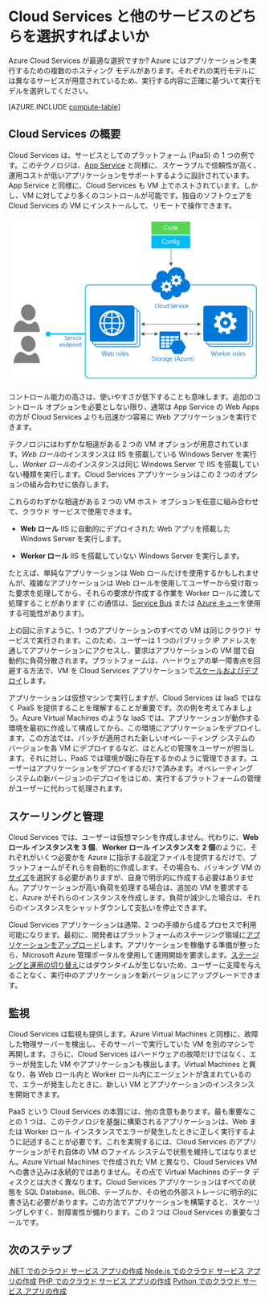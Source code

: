 <properties
	pageTitle="Azure が提供するコンピューティング ホスティング オプション"
	description="Azure コンピューティング ホスティング オプションおよびその動作に関する詳細情報: Virtual Machines、Web サイト、Cloud Services など。"
	headerExpose=""
	footerExpose=""
	services="cloud-services"
	authors="Thraka"
	documentationCenter=""
	manager="timlt"/>

<tags 
	ms.service="multiple" 
	ms.workload="multiple" 
	ms.tgt_pltfrm="na" 
	ms.devlang="na" 
	ms.topic="article" 
	ms.date="03/28/2016" 
	ms.author="adegeo"/>


# Cloud Services と他のサービスのどちらを選択すればよいか

Azure Cloud Services が最適な選択ですか? Azure にはアプリケーションを実行するための複数のホスティング モデルがあります。それぞれの実行モデルには異なるサービスが用意されているため、実行する内容に正確に基づいて実行モデルを選択してください。

[AZURE.INCLUDE [compute-table](../../includes/compute-options-table.md)]

<a name="tellmecs"></a>
## Cloud Services の概要

Cloud Services は、サービスとしてのプラットフォーム (PaaS) の 1 つの例です。このテクノロジは、[App Service](../app-service-web/app-service-web-overview.md) と同様に、スケーラブルで信頼性が高く、運用コストが低いアプリケーションをサポートするように設計されています。App Service と同様に、Cloud Services も VM 上でホストされています。しかし、VM に対してより多くのコントロールが可能です。独自のソフトウェアを Cloud Services の VM にインストールして、リモートで操作できます。

![cs\_diagram](./media/cloud-services-choose-me/diagram.png)

コントロール能力の高さは、使いやすさが低下することも意味します。追加のコントロール オプションを必要としない限り、通常は App Service の Web Apps の方が Cloud Services よりも迅速かつ容易に Web アプリケーションを実行できます。

テクノロジにはわずかな相違がある 2 つの VM オプションが用意されています。*Web ロール*のインスタンスは IIS を搭載している Windows Server を実行し、*Worker ロール*のインスタンスは同じ Windows Server で IIS を搭載していない種類を実行します。Cloud Services アプリケーションはこの 2 つのオプションの組み合わせに依存します。

これらのわずかな相違がある 2 つの VM ホスト オプションを任意に組み合わせて、クラウド サービスで使用できます。

* **Web ロール** IIS に自動的にデプロイされた Web アプリを搭載した Windows Server を実行します。
  
* **Worker ロール** IIS を搭載していない Windows Server を実行します。

たとえば、単純なアプリケーションは Web ロールだけを使用するかもしれませんが、複雑なアプリケーションは Web ロールを使用してユーザーから受け取った要求を処理してから、それらの要求が作成する作業を Worker ロールに渡して処理することがあります (この通信は、[Service Bus](../service-bus/service-bus-fundamentals-hybrid-solutions.md) または [Azure キュー](../storage/storage-introduction.md)を使用する可能性があります)。

上の図に示すように、1 つのアプリケーションのすべての VM は同じクラウド サービスで実行されます。このため、ユーザーは 1 つのパブリック IP アドレスを通してアプリケーションにアクセスし、要求はアプリケーションの VM 間で自動的に負荷分散されます。プラットフォームは、ハードウェアの単一障害点を回避する方法で、VM を Cloud Services アプリケーションで[スケールおよびデプロイ](cloud-services-how-to-scale.md)します。

アプリケーションは仮想マシンで実行しますが、Cloud Services は IaaS ではなく PaaS を提供することを理解することが重要です。次の例を考えてみましょう。Azure Virtual Machines のような IaaS では、アプリケーションが動作する環境を最初に作成して構成してから、この環境にアプリケーションをデプロイします。この方法では、パッチが適用された新しいオペレーティング システムのバージョンを各 VM にデプロイするなど、ほとんどの管理をユーザーが担当します。それに対し、PaaS では環境が既に存在するかのように管理できます。ユーザーはアプリケーションをデプロイするだけで済みます。オペレーティング システムの新バージョンのデプロイをはじめ、実行するプラットフォームの管理がユーザーに代わって処理されます。

## スケーリングと管理
Cloud Services では、ユーザーは仮想マシンを作成しません。代わりに、**Web ロール インスタンスを 3 個**、**Worker ロール インスタンスを 2 個**のように、それぞれがいくつ必要かを Azure に指示する設定ファイルを提供するだけで、プラットフォームがそれらを自動的に作成します。その場合も、バッキング VM の[サイズ](cloud-services-sizes-specs.md)を選択する必要がありますが、自身で明示的に作成する必要はありません。アプリケーションが高い負荷を処理する場合は、追加の VM を要求すると、Azure がそれらのインスタンスを作成します。負荷が減少した場合は、それらのインスタンスをシャットダウンして支払いを停止できます。

Cloud Services アプリケーションは通常、2 つの手順から成るプロセスで利用可能になります。最初に、開発者はプラットフォームのステージング領域に[アプリケーションをアップロード](cloud-services-how-to-create-deploy.md)します。アプリケーションを稼働する準備が整ったら、Microsoft Azure 管理ポータルを使用して運用開始を要求します。[ステージングと運用の切り替え](cloud-services-nodejs-stage-application.md)にはダウンタイムが生じないため、ユーザーに支障を与えることなく、実行中のアプリケーションを新バージョンにアップグレードできます。

## 監視
Cloud Services は監視も提供します。Azure Virtual Machines と同様に、故障した物理サーバーを検出し、そのサーバーで実行していた VM を別のマシンで再開します。さらに、Cloud Services はハードウェアの故障だけではなく、エラーが発生した VM やアプリケーションも検出します。Virtual Machines と異なり、各 Web ロール内と Worker ロール内にエージェントが含まれているので、エラーが発生したときに、新しい VM とアプリケーションのインスタンスを開始できます。

PaaS という Cloud Services の本質には、他の含意もあります。最も重要なことの 1 つは、このテクノロジを基盤に構築されるアプリケーションは、Web または Worker ロール インスタンスでエラーが発生したときに正しく実行するように記述することが必要です。これを実現するには、Cloud Services のアプリケーションがそれ自体の VM のファイル システムで状態を維持してはなりません。Azure Virtual Machines で作成された VM と異なり、Cloud Services VM への書き込みは永続的ではありません。その点で Virtual Machines のデータ ディスクとは大きく異なります。Cloud Services アプリケーションはすべての状態を SQL Database、BLOB、テーブルか、その他の外部ストレージに明示的に書き込む必要があります。この方法でアプリケーションを構築すると、スケーリングしやすく、耐障害性が備わります。この 2 つは Cloud Services の重要なゴールです。

## 次のステップ
[.NET でのクラウド サービス アプリの作成](cloud-services-dotnet-get-started.md) [Node.js でのクラウド サービス アプリの作成](cloud-services-nodejs-develop-deploy-app.md) [PHP でのクラウド サービス アプリの作成](../cloud-services-php-create-web-role.md) [Python でのクラウド サービス アプリの作成](../cloud-services-python-ptvs.md)

<!---HONumber=AcomDC_0413_2016-->